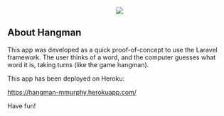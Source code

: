 <p align="center"><img src="https://laravel.com/assets/img/components/logo-laravel.svg"></p>

<p align="center">
</p>

## About Hangman

This app was developed as a quick proof-of-concept to use the Laravel framework. The user thinks of a word, and the computer guesses what word it is, taking turns (like the game hangman).

This app has been deployed on Heroku:

https://hangman-mmurphy.herokuapp.com/

Have fun!
